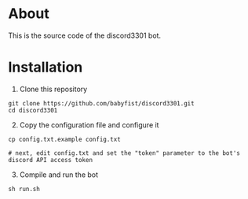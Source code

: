 # About
This is the source code of the discord3301 bot.

# Installation
1. Clone this repository
```
git clone https://github.com/babyfist/discord3301.git
cd discord3301
```

2. Copy the configuration file and configure it
```
cp config.txt.example config.txt

# next, edit config.txt and set the "token" parameter to the bot's discord API access token
```

3. Compile and run the bot
```
sh run.sh
```
